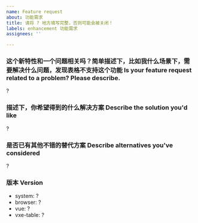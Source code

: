 ```yaml
---
name: Feature request
about: 功能需求
title: 请将 ? 地方填写完整，否则可能会被关闭！
labels: enhancement 功能需求
assignees: ''

---
```


### 这个新特性和一个问题相关吗？简单描述下，比如我什么场景下，需要解决什么问题，发现表格不支持这个功能 Is your feature request related to a problem? Please describe.

 ?

### 描述下，你希望得到的什么解决方案 Describe the solution you'd like

 ?

### 是否已有其他不错的替代方案 Describe alternatives you've considered

 ?

### 版本 Version

- system: ?
- browser: ?
- vue: ?
- vxe-table: ?
